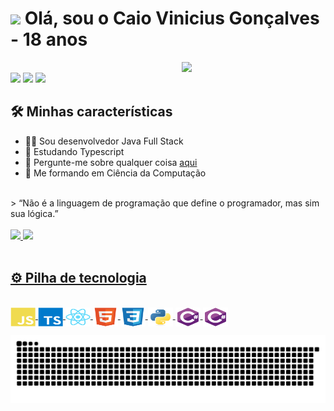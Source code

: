 <h1><img src="https://emojis.slackmojis.com/emojis/images/1570211625/6611/wave-animated.gif?1570211625" width="30"/> Olá, sou o Caio Vinicius Gonçalves - 18 anos</h1>
<img align='right' src="https://media.giphy.com/media/M9gbBd9nbDrOTu1Mqx/giphy.gif" width="230">

<br>
<div> 
  <a href="https://www.instagram.com/caio.breezy" target="_blank"><img src="https://img.shields.io/badge/-Instagram-%23E4405F?style=for-the-badge&logo=instagram&logoColor=white" target="_blank"></a>
  <a href = "https://mail.google.com/mail/u/0/#inbox?compose=CllgCJfrtdMKwHXhzVNlVWLvvczjLNhbxzKHMvZTFcKdPVZFcRdsZNcxgdVqNGsXdcmRWpPltFL"><img src="https://img.shields.io/badge/-Gmail-%23333?style=for-the-badge&logo=gmail&logoColor=white" target="_blank"></a>
  <a href="https://www.linkedin.com/in/caio-vinicius-gon%C3%A7alves-6160911a8" target="_blank"><img src="https://img.shields.io/badge/-LinkedIn-%230077B5?style=for-the-badge&logo=linkedin&logoColor=white" target="_blank"></a> 
</div>

## 🛠 Minhas características

- 🧑‍💻 Sou desenvolvedor Java Full Stack
- 🌱 Estudando Typescript
- 💬 Pergunte-me sobre qualquer coisa [ aqui ](https://github.com/Caiovg/Caiovg/issues)
- 🧠 Me formando em Ciência da Computação
<br>
> “Não é a linguagem de programação que define o programador, mas sim sua lógica.”
<br><br>
 <div>
  <a href="https://github.com/Caiovg">
  <img height="180em" src="https://github-readme-stats.vercel.app/api?username=Caiovg&show_icons=true&theme=blue&include_all_commits=true&count_private=true"/>
  <img height="180em" src="https://github-readme-stats.vercel.app/api/top-langs/?username=Caiovg&layout=compact&langs_count=7&theme=blue"/>
</div>
 
 <br>
 
 ## ⚙️ Pilha de tecnologia
 
 <br>
 
 <div style="display: inline_block">
  <img align="center" alt="Rafa-Js" height="30" width="40" src="https://raw.githubusercontent.com/devicons/devicon/master/icons/javascript/javascript-plain.svg">
  <img align="center" alt="Rafa-Ts" height="30" width="40" src="https://raw.githubusercontent.com/devicons/devicon/master/icons/typescript/typescript-plain.svg">
  <img align="center" alt="Rafa-React" height="30" width="40" src="https://raw.githubusercontent.com/devicons/devicon/master/icons/react/react-original.svg">
  <img align="center" alt="Rafa-HTML" height="30" width="40" src="https://raw.githubusercontent.com/devicons/devicon/master/icons/html5/html5-original.svg">
  <img align="center" alt="Rafa-CSS" height="30" width="40" src="https://raw.githubusercontent.com/devicons/devicon/master/icons/css3/css3-original.svg">
  <img align="center" alt="Rafa-Python" height="30" width="40" src="https://raw.githubusercontent.com/devicons/devicon/master/icons/python/python-original.svg">
  <img align="center" alt="Rafa-Csharp" height="30" width="40" src="https://raw.githubusercontent.com/devicons/devicon/master/icons/csharp/csharp-original.svg">
   <img align="center" alt="Rafa-Csharp" height="30" width="40" src="https://raw.githubusercontent.com/devicons/devicon/master/icons/csharp/csharp-original.svg">
</div>

  ![Snake animation](https://github.com/Caiovg/Caiovg/blob/output/github-contribution-grid-snake.svg)
 
